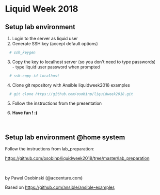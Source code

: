 # Liquid Week 2018

## Setup lab environment
1. Login to the server as liquid user
2. Generate SSH key (accept default options)

```bash
  # ssh_keygen
```

3. Copy the key to localhost server (so you don't need to type passwords) - type liquid user password when prompted

```bash
  # ssh-copy-id localhost
```

4. Clone git repository with Ansible liquidweek2018 examples

```bash
  # git clone https://github.com/osobinp/liquidweek2018.git
```

5. Follow the instructions from the presentation

6. **Have fun ! :)**

<br>

## Setup lab environment @home system
Follow the instructions from lab_preparation:

https://github.com/osobinp/liquidweek2018/tree/master/lab_preparation


<br>
<br>
by Pawel Osobinski (@accenture.com)

Based on
https://github.com/ansible/ansible-examples
